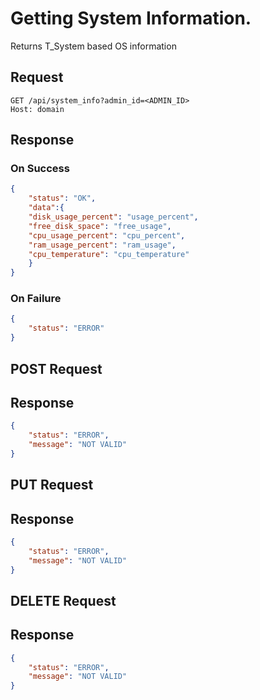 # Getting System Information.
Returns T_System based OS information

## Request
```http
GET /api/system_info?admin_id=<ADMIN_ID>
Host: domain
```

## Response
### On Success
```json
{
    "status": "OK",
    "data":{
    "disk_usage_percent": "usage_percent", 
    "free_disk_space": "free_usage",
    "cpu_usage_percent": "cpu_percent",
    "ram_usage_percent": "ram_usage",
    "cpu_temperature": "cpu_temperature"
    }
}
```
### On Failure
```json
{
    "status": "ERROR"
}
```

## POST Request

## Response

```json
{
    "status": "ERROR",
    "message": "NOT VALID"
}
```

## PUT Request

## Response

```json
{
    "status": "ERROR",
    "message": "NOT VALID"
}
```

## DELETE Request

## Response

```json
{
    "status": "ERROR",
    "message": "NOT VALID"
}
```
